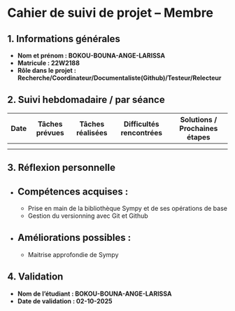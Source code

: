 # Cahier de suivi de projet – Membre

## 1. Informations générales

* **Nom et prénom : BOKOU-BOUNA-ANGE-LARISSA**
* **Matricule : 22W2188**
* **Rôle dans le projet : Recherche/Coordinateur/Documentaliste(Github)/Testeur/Relecteur**

## 2. Suivi hebdomadaire / par séance

| Date | Tâches prévues | Tâches réalisées | Difficultés rencontrées | Solutions / Prochaines étapes |
| ---- | -------------- | ---------------- | ----------------------- | ----------------------------- |
|      |                |                  |                         |                               |
|      |                |                  |                         |                               |

## 3. Réflexion personnelle

* ## Compétences acquises :

  * Prise en main de la bibliothèque Sympy et de ses opérations de base
  * Gestion du versionning avec Git et Github
* ## Améliorations possibles :

  * Maitrise approfondie de Sympy

## 4. Validation

* **Nom de l’étudiant : BOKOU-BOUNA-ANGE-LARISSA**
* **Date de validation : 02-10-2025**
